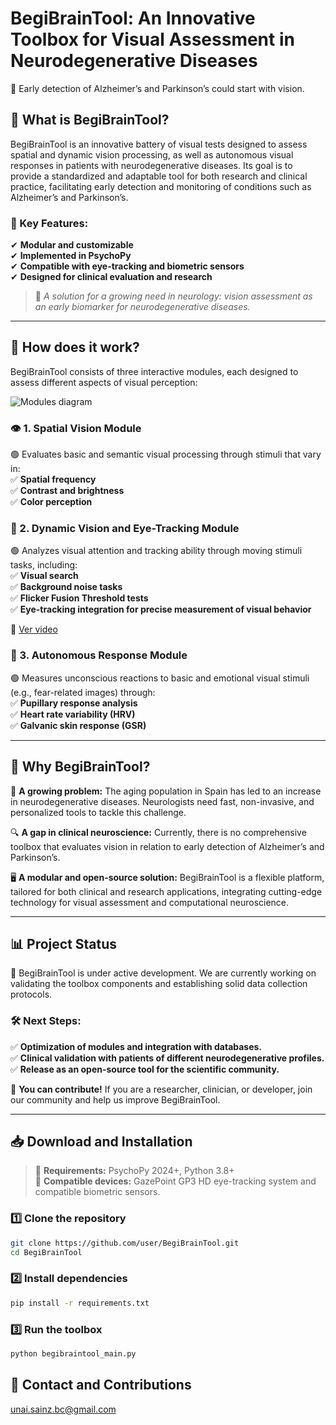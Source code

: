 # BegiBrainTool: An Innovative Toolbox for Visual Assessment in Neurodegenerative Diseases

📌 Early detection of Alzheimer’s and Parkinson’s could start with vision.

## 🧠 What is BegiBrainTool?

BegiBrainTool is an innovative battery of visual tests designed to assess spatial and dynamic vision processing, as well as autonomous visual responses in patients with neurodegenerative diseases. Its goal is to provide a standardized and adaptable tool for both research and clinical practice, facilitating early detection and monitoring of conditions such as Alzheimer’s and Parkinson’s.

### 🎯 Key Features:
✔ **Modular and customizable**  
✔ **Implemented in PsychoPy**  
✔ **Compatible with eye-tracking and biometric sensors**  
✔ **Designed for clinical evaluation and research**  

> 🏥 *A solution for a growing need in neurology: vision assessment as an early biomarker for neurodegenerative diseases.*

---

## 🔬 How does it work?

BegiBrainTool consists of three interactive modules, each designed to assess different aspects of visual perception:

![Modules diagram](https://drive.google.com/uc?export=view&id=1VCpIMSZqYYqGqmp2fy_Fq6NnNz6HDQoV)


### 👁 1. Spatial Vision Module

🟢 Evaluates basic and semantic visual processing through stimuli that vary in:  
✅ **Spatial frequency**  
✅ **Contrast and brightness**  
✅ **Color perception**  

<!--- 🎥 *(GIF example: contrast and color perception test)* -->

### 🎯 2. Dynamic Vision and Eye-Tracking Module

🟢 Analyzes visual attention and tracking ability through moving stimuli tasks, including:  
✅ **Visual search**  
✅ **Background noise tasks**  
✅ **Flicker Fusion Threshold tests**  
✅ **Eye-tracking integration for precise measurement of visual behavior**  

🎥 [Ver video](https://drive.google.com/file/d/135xDY6b7f480qEJCvrBDCASXKUBnwraL/view)


<!---🎥 *(GIF example: tracking test with a noise-camouflaged target)* -->

### 💓 3. Autonomous Response Module

🟢 Measures unconscious reactions to basic and emotional visual stimuli (e.g., fear-related images) through:  
✅ **Pupillary response analysis**  
✅ **Heart rate variability (HRV)**  
✅ **Galvanic skin response (GSR)**  

<!---🎥 *(GIF example: pupillary response test to emotional stimuli)* -->

---

## 🚀 Why BegiBrainTool?

📢 **A growing problem:** The aging population in Spain has led to an increase in neurodegenerative diseases. Neurologists need fast, non-invasive, and personalized tools to tackle this challenge.  

🔍 **A gap in clinical neuroscience:** Currently, there is no comprehensive toolbox that evaluates vision in relation to early detection of Alzheimer’s and Parkinson’s.  

🖥 **A modular and open-source solution:** BegiBrainTool is a flexible platform, tailored for both clinical and research applications, integrating cutting-edge technology for visual assessment and computational neuroscience.  

---

## 📊 Project Status

🔬 BegiBrainTool is under active development. We are currently working on validating the toolbox components and establishing solid data collection protocols.

### 🛠 Next Steps:
✅ **Optimization of modules and integration with databases.**  
✅ **Clinical validation with patients of different neurodegenerative profiles.**  
✅ **Release as an open-source tool for the scientific community.**  

📢 **You can contribute!** If you are a researcher, clinician, or developer, join our community and help us improve BegiBrainTool.  

---

## 📥 Download and Installation

> 🔹 **Requirements:** PsychoPy 2024+, Python 3.8+  
🔹 **Compatible devices:** GazePoint GP3 HD eye-tracking system and compatible biometric sensors.  

### 1️⃣ Clone the repository

```bash
git clone https://github.com/user/BegiBrainTool.git
cd BegiBrainTool
```

### 2️⃣ Install dependencies

```bash
pip install -r requirements.txt
```

### 3️⃣ Run the toolbox

```bash
python begibraintool_main.py
```

## 📩 Contact and Contributions

unai.sainz.bc@gmail.com


<!---
# BegiBrainTool: Un toolbox innovador para la evaluación visual en enfermedades neurodegenerativas

📌 La detección temprana del Alzheimer y Parkinson podría empezar por la vista.

## 🧠 ¿Qué es BegiBrainTool?

BegiBrainTool es una innovadora batería de tests visuales diseñada para evaluar el procesamiento espacial y dinámico de la visión, así como respuestas visuales autónomas en pacientes con enfermedades neurodegenerativas. Su objetivo es proporcionar una herramienta estandarizada y adaptable tanto para la investigación como para la práctica clínica, facilitando la detección temprana y el seguimiento de enfermedades como el Alzheimer y el Parkinson.

### 🎯 Características principales:
✔ **Modular y personalizable**  
✔ **Implementado en PsychoPy**  
✔ **Compatible con eye-tracking y sensores biométricos**  
✔ **Orientado a la evaluación clínica e investigación**  

> 🏥 *Una solución para una necesidad creciente en neurología: la evaluación de la visión como biomarcador temprano de enfermedades neurodegenerativas.*

---

## 🔬 ¿Cómo funciona?

BegiBrainTool está compuesto por tres módulos interactivos, cada uno diseñado para evaluar diferentes aspectos de la percepción visual:

### 👁 1. Módulo de Visión Espacial

🟢 Evalúa el procesamiento visual elemental y semántico a través de estímulos que varían en:  
✅ **Frecuencia espacial**  
✅ **Contraste y luminosidad**  
✅ **Percepción del color**  

🎥 *(GIF de ejemplo: test de percepción del contraste y color)*

### 🎯 2. Módulo de Visión Dinámica y Eye Tracking

🟢 Analiza la atención visual y la capacidad de seguimiento a través de tareas con estímulos en movimiento, incluyendo:  
✅ **Búsqueda visual**  
✅ **Tareas con ruido de fondo**  
✅ **Pruebas de fusión de parpadeo (Flicker Fusion Threshold)**  
✅ **Integración con eye-tracking para medición precisa del comportamiento visual**  

🎥 *(GIF de ejemplo: prueba de seguimiento de punto camuflado en ruido)*

### 💓 3. Módulo de Respuesta Autónoma

🟢 Mide reacciones inconscientes a estímulos visuales elementales y emocionales (p.ej., imágenes de miedo) mediante:  
✅ **Análisis de la respuesta pupilar**  
✅ **Variabilidad de la frecuencia cardíaca (HRV)**  
✅ **Respuesta galvánica de la piel (GSR)**  

🎥 *(GIF de ejemplo: test de respuesta pupilar a estímulos emocionales)*

---

## 🚀 ¿Por qué BegiBrainTool?

📢 **Un problema creciente:** El envejecimiento de la población en España ha generado un aumento en enfermedades neurodegenerativas. Los neurólogos necesitan herramientas personalizadas, rápidas y no invasivas para abordar este desafío.  

🔍 **Un vacío en la neurociencia clínica:** Actualmente, no existe una toolbox integral que evalúe la visión en relación con la detección temprana del Alzheimer y el Parkinson.  

🖥 **Una solución modular y de código abierto:** BegiBrainTool es una plataforma flexible, adaptada tanto a la clínica como a la investigación, que integra las tecnologías más avanzadas para la evaluación visual y la neurociencia computacional.  

---

## 📊 Estado del proyecto

🔬 BegiBrainTool está en desarrollo activo. En la actualidad, estamos trabajando en la validación de los componentes de la toolbox y en la creación de protocolos sólidos de recolección de datos.

### 🛠 Próximos pasos:
✅ **Optimización de los módulos y su integración con bases de datos.**  
✅ **Validación clínica con pacientes de diferentes perfiles neurodegenerativos.**  
✅ **Publicación del software como herramienta de código abierto para la comunidad científica.**  

📢 **¡Tú puedes contribuir!** Si eres investigador, clínico o desarrollador, únete a nuestra comunidad y ayúdanos a mejorar BegiBrainTool.  

---

## 📥 Descarga e instalación

> 🔹 **Requisitos:** PsychoPy 2024+, Python 3.8+  
🔹 **Dispositivos compatibles:** Sistema de eye-tracking GazePoint GP3 HD y sensores biométricos compatibles.  

### 1️⃣ Clona el repositorio

```bash
git clone https://github.com/usuario/BegiBrainTool.git
cd BegiBrainTool
```

### 2️⃣ Instala las dependencias

```bash
pip install -r requirements.txt
```

### 3️⃣ Ejecuta la toolbox

```bash
python begibraintool_main.py
```

---

## 📩 Contacto y contribuciones

unai.sainz.bc@gmail.com
-->
